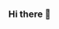 ### Hi there 👋

<!--
**JeektheNeek/jeektheneek** is a ✨ _special_ ✨ repository because its `README.md` (this file) appears on your GitHub profile.

**Here are some ideas to get you started:

- 🔭 I’m currently working on coding coursework and an mp3 hardware project.
- 🌱 I’m currently learning C#, Pascal, and Arduino, while studing A-Level COmputer Science
- 💬 Ask me about what I'm working on
- 📫 How to reach me: jeektheneek@gmail.com or Jack Sanderson on LinkedIn
- 😄 Pronouns: He/They
- ⚡ Fun fact: ...
-->
